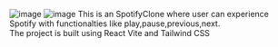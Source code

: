 ![image](https://github.com/user-attachments/assets/1fcde124-5bf9-4fb9-bdb0-34c14428f67b)
![image](https://github.com/user-attachments/assets/20778331-3a20-4efb-a461-461a53e8b6bc)
This is an SpotifyClone where user can experience Spotify with functionalties like play,pause,previous,next.
<br/>
The project is built using React Vite and Tailwind CSS
